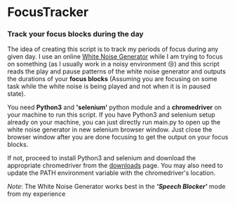 # FocusTracker
### Track your focus blocks during the day

The idea of creating this script is to track my periods of focus during any given day. I use an online [White Noise Generator](https://mynoise.net/NoiseMachines/whiteNoiseGenerator.php) while I am trying to focus on something (as I usually work in a noisy environment :cry:) and this script reads the play and pause patterns of the white noise generator and outputs the durations of your **focus blocks** (Assuming you are focusing on some task while the white noise is being played and not when it is in paused state).

You need __Python3__ and **'selenium'** python module and a **chromedriver** on your machine to run this script. If you have Python3 and selenium setup already on your machine, you can just directly run main.py to open up the white noise generator in new selenium browser window. Just close the browser window after you are done focusing to get the output on your focus blocks.

If not, proceed to install Python3 and selenium and download the appropriate chromedriver from the [downloads](https://googlechromelabs.github.io/chrome-for-testing/) page. You may also need to update the PATH environment variable with the chromedriver's location.

*Note*: The White Noise Generator works best in the ***'Speech Blocker'*** mode from my experience